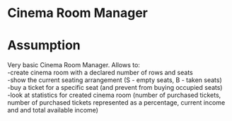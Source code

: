 # Cinema Room Manager

# Assumption

Very basic Cinema Room Manager. Allows to:\
-create cinema room with a declared number of rows and seats\
-show the current seating arrangement (S - empty seats, B - taken seats)\
-buy a ticket for a specific seat (and prevent from buying occupied seats)\
-look at statistics for created cinema room (number of purchased tickets, number of purchased tickets represented as a percentage, current income and and total available income)


